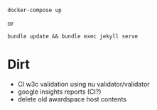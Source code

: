 `docker-compose up`

or

`bundle update && bundle exec jekyll serve`


# Dirt

* CI w3c validation using nu validator/validator
* google insights reports (CI?)
* delete old awardspace host contents
